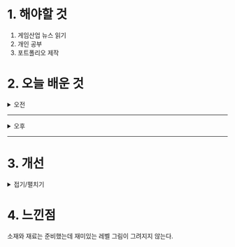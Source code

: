 
# 1. 해야할 것

1. 게임산업 뉴스 읽기 
2. 개인 공부  
3. 포트폴리오 제작



# 2. 오늘 배운 것

<details>
<summary>오전</summary>

## 오늘의 뉴스
### [기사: 패스오브엑자일2 피시방 체류시간 1위](https://www.inven.co.kr/webzine/news/?news=301858)
![image](https://github.com/user-attachments/assets/11f32839-08f6-46b9-adc2-5fbe156f6792)
```
패스오브엑자일2 출시와 피시방에서 체류시간1위를 했다.
아마 다양한 테크트리와 템트리를 연구하면서 게임을 깊이 파볼수 있는게 매력으로 보인다.
이 게임 자체의 매력도 있지만
내가 게임을 즐길 수 있게 도와주는 친구들과 함께 게임을 할 수 있게 바뀐 길드와 파티 시스템들이
게임에 접근하고 플레이하는게 쉬워진 부분인 것 같다.
```

</details>

****

<details>
<summary>오후</summary>

## 포트폴리오 제안서 제작
![image](https://github.com/user-attachments/assets/0d42b95f-6b0a-4228-b199-b87f7a61ae3a)

</details>

****


# 3. 개선


<details>
<summary>접기/펼치기</summary>


</details>



# 4. 느낀점
소재와 재료는 준비했는데 재미있는 레벨 그림이 그려지지 않는다.

